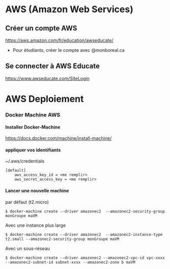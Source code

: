 # AWS (Amazon Web Services)

## Créer un compte AWS

https://aws.amazon.com/fr/education/awseducate/

* Pour étudiants, créer le compte avec @monboreal.ca

## Se connecter à AWS Educate

https://www.awseducate.com/SiteLogin


# AWS Deploiement

### Docker Machine AWS

#### Installer Docker-Machine 
https://docs.docker.com/machine/install-machine/

#### appliquer vos identifiants
~/.aws/credentials
```
[default]
    aws_access_key_id = <me remplir>
    aws_secret_access_key = <me remplir>
```

#### Lancer une nouvelle machine

par défaut (t2.micro)
```
$ docker-machine create --driver amazonec2  --amazonec2-security-group monGroupe maVM
```

Avec une instance plus large
```
$ docker-machine create --driver amazonec2  --amazonec2-instance-type t2.small --amazonec2-security-group monGroupe maVM
```

Avec un sous-réseau
```
$ docker-machine create --driver amazonec2 --amazonec2-vpc-id vpc-xxxx --amazonec2-subnet-id subnet-xxxx --amazonec2-zone b maVM



